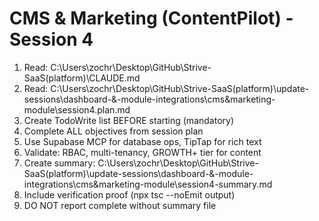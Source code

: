 # CMS & Marketing (ContentPilot) - Session 4

1. Read: C:\Users\zochr\Desktop\GitHub\Strive-SaaS\(platform)\CLAUDE.md
2. Read: C:\Users\zochr\Desktop\GitHub\Strive-SaaS\(platform)\update-sessions\dashboard-&-module-integrations\cms&marketing-module\session4.plan.md
3. Create TodoWrite list BEFORE starting (mandatory)
4. Complete ALL objectives from session plan
5. Use Supabase MCP for database ops, TipTap for rich text
6. Validate: RBAC, multi-tenancy, GROWTH+ tier for content
7. Create summary: C:\Users\zochr\Desktop\GitHub\Strive-SaaS\(platform)\update-sessions\dashboard-&-module-integrations\cms&marketing-module\session4-summary.md
8. Include verification proof (npx tsc --noEmit output)
9. DO NOT report complete without summary file